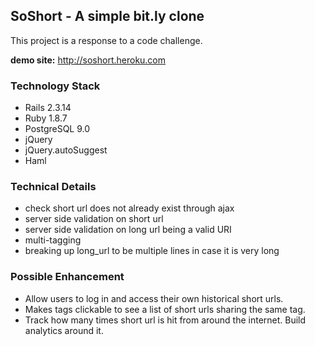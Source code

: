 ## SoShort - A simple bit.ly clone

This project is a response to a code challenge. 

**demo site:** http://soshort.heroku.com

### Technology Stack
* Rails 2.3.14
* Ruby 1.8.7
* PostgreSQL 9.0
* jQuery
* jQuery.autoSuggest
* Haml

### Technical Details
* check short url does not already exist through ajax
* server side validation on short url
* server side validation on long url being a valid URI
* multi-tagging
* breaking up long_url to be multiple lines in case it is very long

### Possible Enhancement
* Allow users to log in and access their own historical short urls.
* Makes tags clickable to see a list of short urls sharing the same tag.
* Track how many times short url is hit from around the internet. Build analytics around it.


